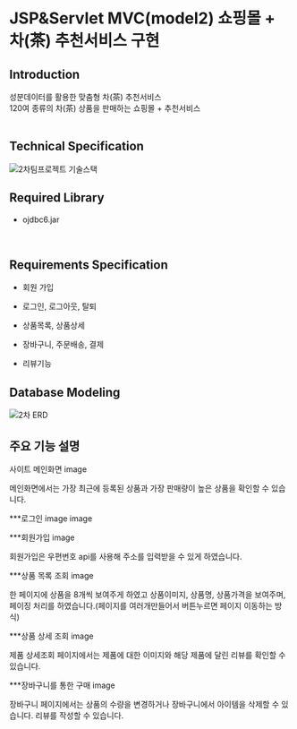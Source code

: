 # JSP&Servlet MVC(model2) 쇼핑몰 + 차(茶) 추천서비스 구현

## Introduction
성분데이터를 활용한 맞춤형 차(茶) 추천서비스
<br>
120여 종류의 차(茶) 상품을 판매하는 쇼핑몰 + 추천서비스
<br><br>


## Technical Specification
![2차팀프로젝트 기술스택](https://user-images.githubusercontent.com/67885590/101494285-7845dc80-39aa-11eb-89f4-c9b2014ab7d0.PNG)
<br>


## Required Library
- ojdbc6.jar
<br>

## Requirements Specification
- 회원 가입

- 로그인, 로그아웃, 탈퇴

- 상품목록, 상품상세

- 장바구니, 주문배송, 결제

- 리뷰기능


## Database Modeling
![2차 ERD](https://user-images.githubusercontent.com/67885590/101495689-2aca6f00-39ac-11eb-81ae-c3f72170cc60.PNG)
<br>


## 주요 기능 설명
사이트 메인화면
image

메인화면에서는 가장 최근에 등록된 상품과 가장 판매량이 높은 상품을 확인할 수 있습니다.



***로그인
image image


***회원가입
image

회원가입은 우편번호 api를 사용해 주소를 입력받을 수 있게 하였습니다.



***상품 목록 조회
image

한 페이지에 상품을 8개씩 보여주게 하였고
상품이미지, 상품명, 상품가격을 보여주며, 페이징 처리를 하였습니다.(페이지를 여러개만들어서 버튼누르면 페이지 이동하는 방식)



***상품 상세 조회
image

제품 상세조회 페이지에서는 제품에 대한 이미지와 해당 제품에 달린 리뷰를 확인할 수 있습니다.



***장바구니를 통한 구매
image

장바구니 페이지에서는 상품의 수량을 변경하거나 장바구니에서 아이템을 삭제할 수 있습니다.  리뷰를 작성할 수 있습니다.

